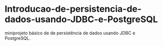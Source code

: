 # Introducao-de-persistencia-de-dados-usando-JDBC-e-PostgreSQL
miniprojeto básico de de persistência de dados usando JDBC e PostgreSQL.
